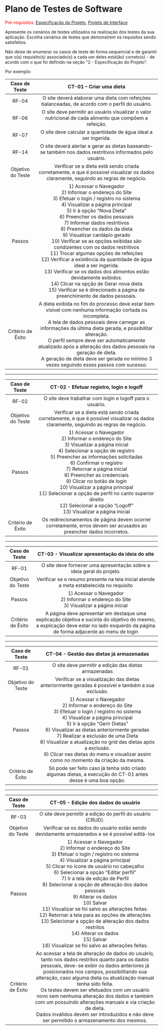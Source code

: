 # Plano de Testes de Software

<span style="color:red">Pré-requisitos: <a href="2-Especificação do Projeto.md"> Especificação do Projeto</a></span>, <a href="3-Projeto de Interface.md"> Projeto de Interface</a>

Apresente os cenários de testes utilizados na realização dos testes da sua aplicação. Escolha cenários de testes que demonstrem os requisitos sendo satisfeitos.

Não deixe de enumerar os casos de teste de forma sequencial e de garantir que o(s) requisito(s) associado(s) a cada um deles está(ão) correto(s) - de acordo com o que foi definido na seção "2 - Especificação do Projeto". 

Por exemplo:
 
| **Caso de Teste** 	| **CT-01 – Criar uma dieta** 	|
|:---:	|:---:	|
|	RF-04 | O site deverá elaborar uma dieta com refeições balanceadas, de acordo com o perfil do usuário.
|	RF-06	| O site deve permitir ao usuário visualizar o valor nutricional de cada alimento que compõem a refeição. 
|	RF-07	| O site deve calcular a quantidade de água ideal a ser ingerida.
|	RF-14	| O site deverá alertar e gerar as dietas baseando-se também nos dados restritivos informados pelo usuário.|
| Objetivo do Teste 	| Verificar se a  dieta está sendo criada corretamente, e que é possível visualizar os dados claramente, seguindo as regras de negócio. |
| Passos 	| 1) Acessar o Navegador <br> 2) Informar o endereço do Site <br> 3) Efetuar o login / registro no sistema <br> 4) Visualizar a página principal <br> 5) Ir à opção “Nova Dieta” <br> 6) Preencher os dados pessoais <br> 7) Informar dados restritivos <br> 8) Preencher os dados da dieta <br> 9) Visualizar cardápio gerado <br> 10) Verificar se as opções exibidas são condizentes com os dados restritivos <br> 11) Trocar algumas opções de refeições <br> 12) Verificar a existência da quantidade de água ideal a ser ingerida. <br> 13) Verificar se os dados dos alimentos estão devidamente exibidos. <br> 14) Clicar na opção de Gerar nova dieta <br> 15) Verificar se é direcionado a página de preenchimento de dados pessoais.|
|Critério de Êxito | A dieta exibida no fim do processo deve estar bem visível com nenhuma informação cortada ou incompleta. <br> A tela de dados pessoais deve carregar as informações da última dieta gerada, e possibilitar alteração. <br> O perfil sempre deve ser automaticamente atualizado após a alteração dos dados pessoais na geração de dieta. <br> A geração de dieta deve ser gerada no mínimo 3 vezes seguindo esses passos com sucesso.|

<hr />

| **Caso de Teste** 	| **CT-02 - Efetuar registro, login e logoff** 	|
|:---:	|:---:	|
|	RF-02 | O site deve trabalhar com login e logoff para o usuário.
| Objetivo do Teste 	| Verificar se a  dieta está sendo criada corretamente, e que é possível visualizar os dados claramente, seguindo as regras de negócio. |
| Passos 	| 1) Acessar o Navegador <br> 2) Informar o endereço do Site <br> 3) Visualizar a página inicial <br> 4) Selecionar a opção de registro <br> 5) Preencher as informações solicitadas <br> 6) Confirmar o registro <br> 7) Retornar a página inicial <br> 8) Preencher as credenciais <br> 9) Clicar no botão de login <br> 10) Visualizar a página principal <br> 11) Selecionar a opção de perfil no canto superior direito <br> 12) Selecionar a opção “Logoff” <br> 13) Visualizar a página inicial <br> |
|Critério de Êxito | Os redirecionamentos de página devem ocorrer corretamente, erros devem ser acusados ao preencher dados incorretos.|

<hr />

| **Caso de Teste** 	| **CT-03 - Visualizar apresentação da ideia do site** 	|
|:---:	|:---:	|
|	RF-01 | O site deve fornecer uma apresentação sobre a ideia geral do projeto.
| Objetivo do Teste 	| Verificar se o resumo presente na tela inicial atende a meta estabelecida no requisito |
| Passos 	| 1) Acessar o Navegador <br> 2) Informar o endereço do Site <br> 3) Visualizar a página inicial <br> |
|Critério de Êxito |A página deve apresentar em destaque uma explicação objetiva e sucinta do objetivo do mesmo, a explicação deve estar no lado esquerdo da página de forma adjacente ao menu de login|

<hr />

| **Caso de Teste** 	| **CT-04 - Gestão das dietas já armazenadas** 	|
|:---:	|:---:	|
|	RF-01 | O site deve permitir a edição das dietas armazenadas
| Objetivo do Teste 	| Verificar se a visualização das dietas anteriormente geradas é possível e também a sua exclusão. |
| Passos 	| 1) Acessar o Navegador <br> 2) Informar o endereço do Site<br>3) Efetuar o login / registro no sistema<br>4) Visualizar a página principal<br>5) Ir à opção “Gerir Dietas”<br>6) Visualizar as dietas anteriormente geradas<br>7) Realizar a exclusão de uma Dieta<br>8) Visualizar a atualização no grid das dietas após a exclusão.<br> 9) Clicar nas dietas do menu e visualizar assim como no momento da criação da mesma.|
|Critério de Êxito |Só pode ser feito caso já tenha sido criado algumas dietas, a execução do CT-01 antes desse é uma boa opção.|

<hr />

| **Caso de Teste** 	| **CT-05 - Edição dos dados do usuário** 	|
|:---:	|:---:	|
|	RF-03 | O site deve permitir a edição do perfil do usuário (CRUD).
| Objetivo do Teste 	| Verificar se os dados do usuário estão sendo devidamente armazenados e se é possível editá-los |
| Passos 	| 1) Acessar o Navegador<br>2) Informar o endereço do Site<br>3) Efetuar o login / registro no sistema<br>4) Visualizar a página principal<br>5) Clicar no ícone de usuário no cabeçalho<br>6) Selecionar a opção “Editar perfil”<br>7) Ir a tela de edição de Perfil<br>8) Selecionar a opção de alteração dos dados pessoais<br>9) Alterar os dados<br>10) Salvar<br>11) Visualizar se foi salvo as alterações feitas.<br>12) Retornar a tela para as opções de alterações<br>13) Selecionar a opção de alteração dos dados restritos<br>14) Alterar os dados<br>15) Salvar<br>16) Visualizar se foi salvo as alterações feitas.|
|Critério de Êxito | Ao acessar a tela de alteração de dados do usuário, tanto nos dados restritos quanto para os dados pessoais, deve-se exibir os dados anteriores já posicionados nos campos, possibilitando sua alteração, caso alguma dieta ou atualização manual tenha sido feita. <br> Os testes devem ser efetuados com um usuário novo sem nenhuma alteração dos dados e também com um possuindo alterações manuais e via criação de dieta. <br> Dados inválidos devem ser introduzidos e não deve ser permitido o armazenamento dos mesmos.|

